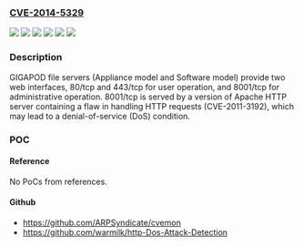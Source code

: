 ### [CVE-2014-5329](https://cve.mitre.org/cgi-bin/cvename.cgi?name=CVE-2014-5329)
![](https://img.shields.io/static/v1?label=Product&message=GIGAPOD%202010%20%2F%20GIGAPOD%203%20Appliance%20model&color=blue)
![](https://img.shields.io/static/v1?label=Product&message=GIGAPOD%202010%20%2F%20GIGAPOD%203%20Software%20model&color=blue)
![](https://img.shields.io/static/v1?label=Product&message=GIGAPOD%20OFFICEHARD%20Appliance%20model&color=blue)
![](https://img.shields.io/static/v1?label=Version&message=versions%203.01.02%20and%20earlier%20&color=brightgreen)
![](https://img.shields.io/static/v1?label=Version&message=versions%203.04.03%20and%20earlier%20&color=brightgreen)
![](https://img.shields.io/static/v1?label=Vulnerability&message=Denial-of-service%20(DoS)&color=brightgreen)

### Description

GIGAPOD file servers (Appliance model and Software model) provide two web interfaces, 80/tcp and 443/tcp for user operation, and 8001/tcp for administrative operation.8001/tcp is served by a version of Apache HTTP server containing a flaw in handling HTTP requests (CVE-2011-3192), which may lead to a denial-of-service (DoS) condition.

### POC

#### Reference
No PoCs from references.

#### Github
- https://github.com/ARPSyndicate/cvemon
- https://github.com/warmilk/http-Dos-Attack-Detection


